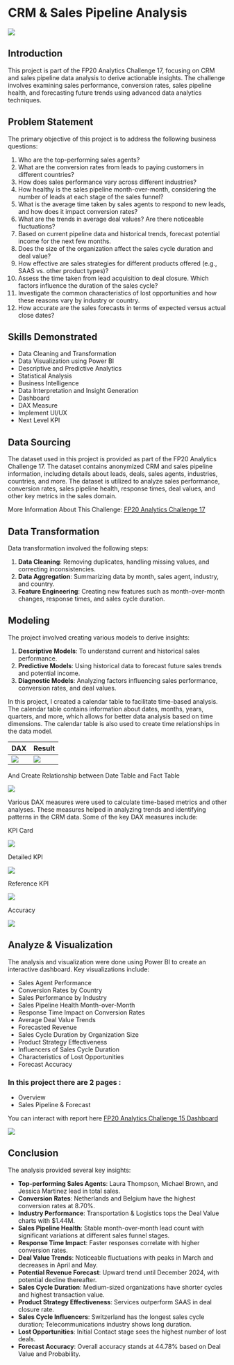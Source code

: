 # CRM & Sales Pipeline Analysis

![](crm_hero_new.jpg)

## Introduction
This project is part of the FP20 Analytics Challenge 17, focusing on CRM and sales pipeline data analysis to derive actionable insights. The challenge involves examining sales performance, conversion rates, sales pipeline health, and forecasting future trends using advanced data analytics techniques.

## Problem Statement
The primary objective of this project is to address the following business questions:
1. Who are the top-performing sales agents?
2. What are the conversion rates from leads to paying customers in different countries?
3. How does sales performance vary across different industries?
4. How healthy is the sales pipeline month-over-month, considering the number of leads at each stage of the sales funnel?
5. What is the average time taken by sales agents to respond to new leads, and how does it impact conversion rates?
6. What are the trends in average deal values? Are there noticeable fluctuations?
7. Based on current pipeline data and historical trends, forecast potential income for the next few months.
8. Does the size of the organization affect the sales cycle duration and deal value?
9. How effective are sales strategies for different products offered (e.g., SAAS vs. other product types)?
10. Assess the time taken from lead acquisition to deal closure. Which factors influence the duration of the sales cycle?
11. Investigate the common characteristics of lost opportunities and how these reasons vary by industry or country.
12. How accurate are the sales forecasts in terms of expected versus actual close dates?

## Skills Demonstrated
- Data Cleaning and Transformation
- Data Visualization using Power BI
- Descriptive and Predictive Analytics
- Statistical Analysis
- Business Intelligence
- Data Interpretation and Insight Generation
- Dashboard
- DAX Measure
- Implement UI/UX
- Next Level KPI

## Data Sourcing
The dataset used in this project is provided as part of the FP20 Analytics Challenge 17. The dataset contains anonymized CRM and sales pipeline information, including details about leads, deals, sales agents, industries, countries, and more. The dataset is utilized to analyze sales performance, conversion rates, sales pipeline health, response times, deal values, and other key metrics in the sales domain.

More Information About This Challenge: [FP20 Analytics Challenge 17](https://zoomcharts.com/en/microsoft-power-bi-custom-visuals/challenges/fp20-analytics-july-2024)

## Data Transformation
Data transformation involved the following steps:
1. **Data Cleaning**: Removing duplicates, handling missing values, and correcting inconsistencies.
2. **Data Aggregation**: Summarizing data by month, sales agent, industry, and country.
3. **Feature Engineering**: Creating new features such as month-over-month changes, response times, and sales cycle duration.

## Modeling
The project involved creating various models to derive insights:
1. **Descriptive Models**: To understand current and historical sales performance.
2. **Predictive Models**: Using historical data to forecast future sales trends and potential income.
3. **Diagnostic Models**: Analyzing factors influencing sales performance, conversion rates, and deal values.

In this project, I created a calendar table to facilitate time-based analysis. The calendar table contains information about dates, months, years, quarters, and more, which allows for better data analysis based on time dimensions. The calendar table is also used to create time relationships in the data model.

| DAX | Result |
|----------|----------|
| ![](dax_calendar.png) | ![](result_calendar_table.png) |

And Create Relationship between Date Table and Fact Table

![](data_modeling.png)

Various DAX measures were used to calculate time-based metrics and other analyses. These measures helped in analyzing trends and identifying patterns in the CRM data. Some of the key DAX measures include:

KPI Card

![](dax_kpi.png)

Detailed KPI

![](dax_detailed.png)

Reference KPI

![](dax_reference.png)

Accuracy

![](dax_acuracy.png)


## Analyze & Visualization
The analysis and visualization were done using Power BI to create an interactive dashboard. Key visualizations include:
- Sales Agent Performance
- Conversion Rates by Country
- Sales Performance by Industry
- Sales Pipeline Health Month-over-Month
- Response Time Impact on Conversion Rates
- Average Deal Value Trends
- Forecasted Revenue
- Sales Cycle Duration by Organization Size
- Product Strategy Effectiveness
- Influencers of Sales Cycle Duration
- Characteristics of Lost Opportunities
- Forecast Accuracy

### In this project there are 2 pages :
- Overview
- Sales Pipeline & Forecast

You can interact with report here [FP20 Analytics Challenge 15 Dashboard](https://zoomcharts.com/en/microsoft-power-bi-custom-visuals/challenges/submission/5204e2eca27ba518bba8b95278284ef1?challenge=fp20-analytics-july-2024)

![](CRMAnalysisNew.png)

## Conclusion
The analysis provided several key insights:
- **Top-performing Sales Agents**: Laura Thompson, Michael Brown, and Jessica Martinez lead in total sales.
- **Conversion Rates**: Netherlands and Belgium have the highest conversion rates at 8.70%.
- **Industry Performance**: Transportation & Logistics tops the Deal Value charts with $1.44M.
- **Sales Pipeline Health**: Stable month-over-month lead count with significant variations at different sales funnel stages.
- **Response Time Impact**: Faster responses correlate with higher conversion rates.
- **Deal Value Trends**: Noticeable fluctuations with peaks in March and decreases in April and May.
- **Potential Revenue Forecast**: Upward trend until December 2024, with potential decline thereafter.
- **Sales Cycle Duration**: Medium-sized organizations have shorter cycles and highest transaction value.
- **Product Strategy Effectiveness**: Services outperform SAAS in deal closure rate.
- **Sales Cycle Influencers**: Switzerland has the longest sales cycle duration; Telecommunications industry shows long duration.
- **Lost Opportunities**: Initial Contact stage sees the highest number of lost deals.
- **Forecast Accuracy**: Overall accuracy stands at 44.78% based on Deal Value and Probability.


